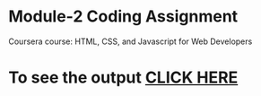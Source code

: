 

# Module-2 Coding Assignment

Coursera course: HTML, CSS, and Javascript for Web Developers

# To see the output [CLICK HERE](https://greeshmareddy21.github.io/course-test-html/Assignments/module-2/index.html)

